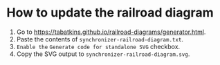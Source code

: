 # How to update the railroad diagram

1. Go to https://tabatkins.github.io/railroad-diagrams/generator.html.
2. Paste the contents of `synchronizer-railroad-diagram.txt`.
3. `Enable the` `Generate code for standalone SVG` checkbox.
4. Copy the SVG output to `synchronizer-railroad-diagram.svg`.
